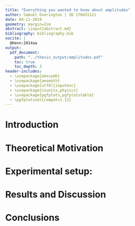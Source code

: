 ```yaml
---
title: "Everything you wanted to know about amplitudes"
author: Samuel Overington | ID 170431121
date: 04-11-2019
geometry: margin=2cm
abstract: \input{abstract.md}
bibliography: bibliography.bib
nocite: |
  @Henn:2014aa
output:
  pdf_document:
    path: "../thesis_output/amplitudes.pdf"
    toc: true
    toc_depth: 3
header-includes:
  - \usepackage{amssymb}
  - \usepackage{amsmath}
  - \usepackage[utf8]{inputenc}
  - \usepackage{siunitx,physics}
  - \usepackage{pgfplots,pgfplotstable}
  - \pgfplotsset{compat=1.13}
---
```

# Introduction

# Theoretical Motivation

# Experimental setup:

# Results and Discussion

# Conclusions
